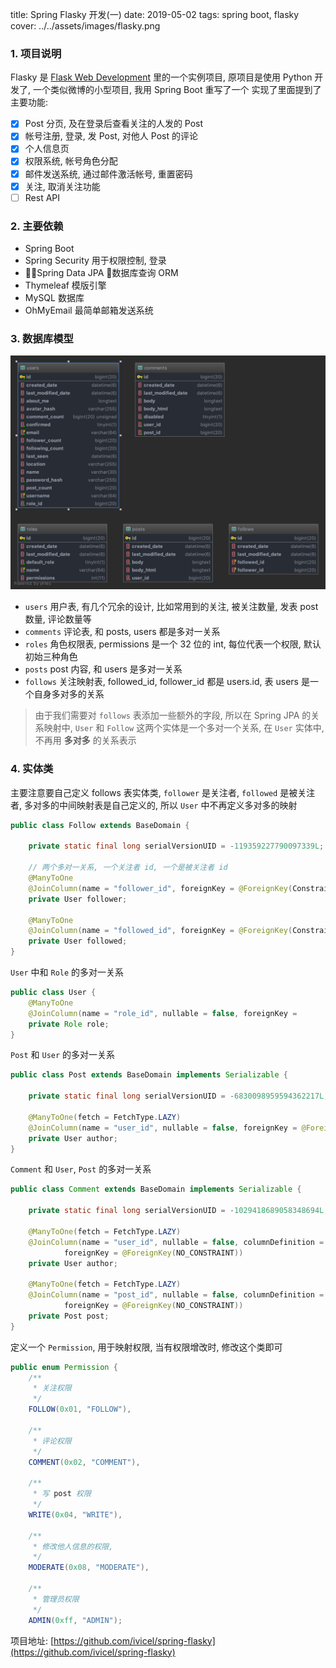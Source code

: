 title: Spring Flasky 开发(一)
date: 2019-05-02
tags: spring boot, flasky
cover: ../../assets/images/flasky.png

### 1. 项目说明

Flasky 是 [Flask Web Development](https://book.douban.com/subject/26274202/) 里的一个实例项目, 原项目是使用 Python 开发了, 一个类似微博的小型项目, 我用 Spring Boot 重写了一个
实现了里面提到了主要功能:

- [x] Post 分页, 及在登录后查看关注的人发的 Post
- [x] 帐号注册, 登录, 发 Post, 对他人 Post 的评论
- [x] 个人信息页
- [x] 权限系统, 帐号角色分配
- [x] 邮件发送系统, 通过邮件激活帐号, 重置密码
- [x] 关注, 取消关注功能
- [ ] Rest API

### 2. 主要依赖

- Spring Boot
- Spring Security 用于权限控制, 登录
- Spring Data JPA 数据库查询 ORM
- Thymeleaf 模版引擎
- MySQL 数据库
- OhMyEmail 最简单邮箱发送系统

### 3. 数据库模型

![flasky 数据库模型](../../assets/images/flasky.png)

- `users` 用户表, 有几个冗余的设计, 比如常用到的关注, 被关注数量, 发表 post 数量, 评论数量等
- `comments` 评论表, 和 posts, users 都是多对一关系
- `roles` 角色权限表, permissions 是一个 32 位的 int, 每位代表一个权限, 默认初始三种角色
- `posts` post 内容, 和 users 是多对一关系
- `follows` 关注映射表, followed_id, follower_id 都是 users.id, 表 users 是一个自身多对多的关系

> 由于我们需要对 `follows` 表添加一些额外的字段, 所以在 Spring JPA 的关系映射中, `User` 和 `Follow` 这两个实体是一个多对一个关系, 在 `User` 实体中, 不再用 **多对多** 的关系表示

### 4. 实体类

主要注意要自己定义 follows 表实体类, `follower` 是关注者, `followed` 是被关注者, 多对多的中间映射表是自己定义的, 所以 `User` 中不再定义多对多的映射

```java
public class Follow extends BaseDomain {

    private static final long serialVersionUID = -119359227790097339L;

    // 两个多对一关系, 一个关注者 id, 一个是被关注者 id
    @ManyToOne
    @JoinColumn(name = "follower_id", foreignKey = @ForeignKey(ConstraintMode.NO_CONSTRAINT))
    private User follower;

    @ManyToOne
    @JoinColumn(name = "followed_id", foreignKey = @ForeignKey(ConstraintMode.NO_CONSTRAINT))
    private User followed;
}
```

`User` 中和 `Role` 的多对一关系

```java
public class User {
    @ManyToOne
    @JoinColumn(name = "role_id", nullable = false, foreignKey =       @ForeignKey(NO_CONSTRAINT))
    private Role role;
}
```

`Post` 和 `User` 的多对一关系

```java
public class Post extends BaseDomain implements Serializable {

    private static final long serialVersionUID = -6830098959594362217L;

    @ManyToOne(fetch = FetchType.LAZY)
    @JoinColumn(name = "user_id", nullable = false, foreignKey = @ForeignKey(NO_CONSTRAINT))
    private User author;
}
```

`Comment` 和 `User`, `Post` 的多对一关系

```java
public class Comment extends BaseDomain implements Serializable {

    private static final long serialVersionUID = -1029418689058348694L;

    @ManyToOne(fetch = FetchType.LAZY)
    @JoinColumn(name = "user_id", nullable = false, columnDefinition = "bigint",
            foreignKey = @ForeignKey(NO_CONSTRAINT))
    private User author;

    @ManyToOne(fetch = FetchType.LAZY)
    @JoinColumn(name = "post_id", nullable = false, columnDefinition = "bigint",
            foreignKey = @ForeignKey(NO_CONSTRAINT))
    private Post post;
}
```

定义一个 `Permission`, 用于映射权限, 当有权限增改时, 修改这个类即可

```java
public enum Permission {
    /**
     * 关注权限
     */
    FOLLOW(0x01, "FOLLOW"),

    /**
     * 评论权限
     */
    COMMENT(0x02, "COMMENT"),

    /**
     * 写 post 权限
     */
    WRITE(0x04, "WRITE"),

    /**
     * 修改他人信息的权限,
     */
    MODERATE(0x08, "MODERATE"),

    /**
     * 管理员权限
     */
    ADMIN(0xff, "ADMIN");
```

项目地址: [https://github.com/ivicel/spring-flasky](https://github.com/ivicel/spring-flasky)